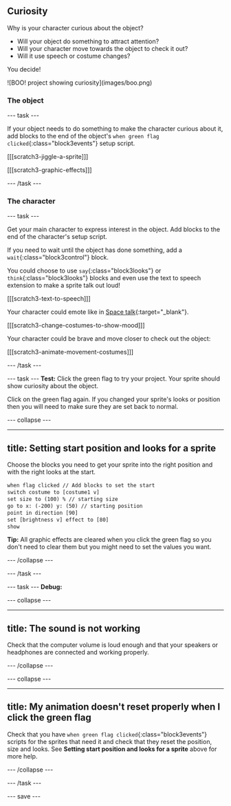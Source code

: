 ## Curiosity 

<div style="display: flex; flex-wrap: wrap">
<div style="flex-basis: 200px; flex-grow: 1; margin-right: 15px;">
Why is your character curious about the object?

- Will your object do something to attract attention?
- Will your character move towards the object to check it out?
- Will it use speech or costume changes?

You decide!
</div>
<div>
![BOO! project showing curiosity](images/boo.png)
</div>
</div>

### The object

--- task ---

If your object needs to do something to make the character curious about it, add blocks to the end of the object's `when green flag clicked`{:class="block3events"} setup script.

[[[scratch3-jiggle-a-sprite]]]

[[[scratch3-graphic-effects]]]

--- /task ---

### The character

--- task ---

Get your main character to express interest in the object. Add blocks to the end of the character's setup script. 

If you need to wait until the object has done something, add a `wait`{:class="block3control"} block.

You could choose to use `say`{:class="block3looks"} or `think`{:class="block3looks"} blocks and even use the text to speech extension to make a sprite talk out loud!

[[[scratch3-text-to-speech]]]

Your character could emote like in [Space talk](https://projects.raspberrypi.org/en/projects/space-talk){:target="_blank"}. 

[[[scratch3-change-costumes-to-show-mood]]]

Your character could be brave and move closer to check out the object:

[[[scratch3-animate-movement-costumes]]]

--- /task ---

--- task ---
**Test:** Click the green flag to try your project. Your sprite should show curiosity about the object. 

Click on the green flag again. If you changed your sprite's looks or position then you will need to make sure they are set back to normal.

--- collapse ---

---
title: Setting start position and looks for a sprite
---

Choose the blocks you need to get your sprite into the right position and with the right looks at the start.

```blocks3
when flag clicked // Add blocks to set the start 
switch costume to [costume1 v]
set size to (100) % // starting size
go to x: (-200) y: (50) // starting position
point in direction [90]
set [brightness v] effect to [80]
show
```

**Tip:** All graphic effects are cleared when you click the green flag so you don't need to clear them but you might need to set the values you want. 

--- /collapse ---

--- /task ---

--- task ---
**Debug:**

--- collapse ---

---
title: The sound is not working
---

Check that the computer volume is loud enough and that your speakers or headphones are connected and working properly. 

--- /collapse ---

--- collapse ---

---
title: My animation doesn't reset properly when I click the green flag
---

Check that you have `when green flag clicked`{:class="block3events"} scripts for the sprites that need it and check that they reset the position, size and looks. See **Setting start position and looks for a sprite** above for more help.

--- /collapse ---

--- /task ---

--- save ---
